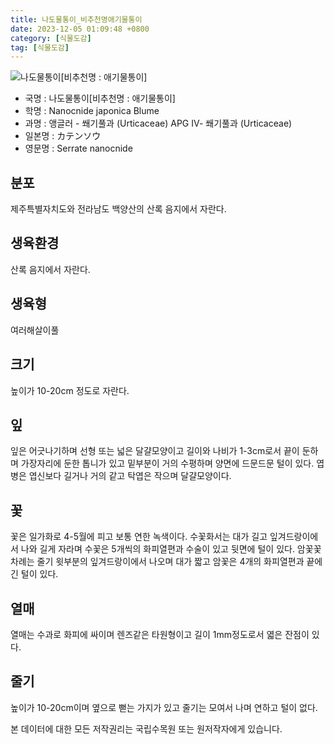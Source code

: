 ```yaml
---
title: 나도물통이_비추천명애기물통이
date: 2023-12-05 01:09:48 +0800
category: [식물도감]
tag: [식물도감]
---
```




![나도물통이[비추천명 : 애기물통이]](/fileUpload/plants/basic/Urticaceae/Nanocnide/15421/1_th2.JPG)
- 국명 : 나도물통이[비추천명 : 애기물통이]
- 학명 : Nanocnide japonica Blume
- 과명 : 앵글러 - 쐐기풀과 (Urticaceae) APG Ⅳ- 쐐기풀과 (Urticaceae)
- 일본명 : カテンソウ
- 영문명 : Serrate nanocnide


## 분포
제주특별자치도와 전라남도 백양산의 산록 음지에서 자란다.
## 생육환경
산록 음지에서 자란다.
## 생육형
여러해살이풀 
## 크기
높이가 10-20cm 정도로 자란다.
## 잎
잎은 어긋나기하며 선형 또는 넓은 달걀모양이고 길이와 나비가 1-3cm로서 끝이 둔하며 가장자리에 둔한 톱니가 있고 밑부분이 거의 수평하며 양면에 드문드문 털이 있다. 엽병은 엽신보다 길거나 거의 같고 탁엽은 작으며 달걀모양이다.
## 꽃
꽃은 일가화로 4-5월에 피고 보통 연한 녹색이다. 수꽃화서는 대가 길고 잎겨드랑이에서 나와 길게 자라며 수꽃은 5개씩의 화피열편과 수술이 있고 뒷면에 털이 있다. 암꽃꽃차례는 줄기 윗부분의 잎겨드랑이에서 나오며 대가 짧고 암꽃은 4개의 화피열편과 끝에 긴 털이 있다.
## 열매
열매는 수과로 화피에 싸이며 렌즈같은 타원형이고 길이 1mm정도로서 엷은 잔점이 있다.
## 줄기
높이가 10-20cm이며 옆으로 뻗는 가지가 있고 줄기는 모여서 나며 연하고 털이 없다.






본 데이터에 대한 모든 저작권리는 국립수목원 또는 원저작자에게 있습니다.
